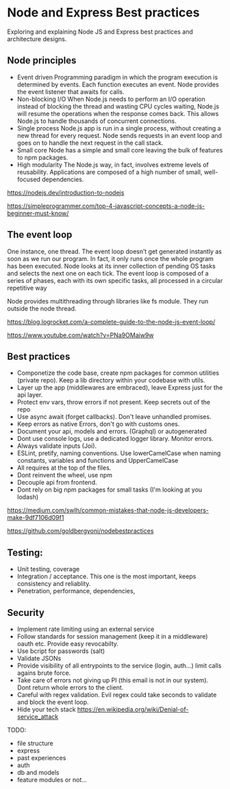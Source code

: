 # Node and Express Best practices
Exploring and explaining Node JS and Express best practices and architecture designs.

## Node principles

- Event driven
Programming paradigm in which the program execution is determined by events. Each function executes an event. Node provides the event listener that awaits for calls.
- Non-blocking I/O
When Node.js needs to perform an I/O operation instead of blocking the thread and wasting CPU cycles waiting, Node.js will resume the operations when the response comes back. This allows Node.js to handle thousands of concurrent connections.
- Single process
Node.js app is run in a single process, without creating a new thread for every request. Node sends requests in an event loop and goes on to handle the next request in the call stack. 
- Small core
Node has a simple and small core leaving the bulk of features to npm packages.
- High modularity
The Node.js way, in fact, involves extreme levels of reusability. Applications are composed of a high number of small, well-focused dependencies. 

https://nodejs.dev/introduction-to-nodejs

https://simpleprogrammer.com/top-4-javascript-concepts-a-node-js-beginner-must-know/

## The event loop
One instance, one thread. The event loop doesn’t get generated instantly as soon as we run our program. In fact, it only runs once the whole program has been executed. Node looks at its inner collection of pending OS tasks and selects the next one on each tick. The event loop is composed of a series of phases, each with its own specific tasks, all processed in a circular repetitive way

Node provides multithreading through libraries like fs module. They run outside the node thread.

https://blog.logrocket.com/a-complete-guide-to-the-node-js-event-loop/

https://www.youtube.com/watch?v=PNa9OMajw9w

## Best practices

- Componetize the code base, create npm packages for common utilities (private repo). Keep a lib directory within your codebase with utils.
- Layer up the app (middlewares are embraced), leave Express just for the api layer.
- Protect env vars, throw errors if not present. Keep secrets out of the repo
- Use async await (forget callbacks). Don't leave unhandled promises.
- Keep errors as native Errors, don't go with customs ones.
- Document your api, models and errors. (Graphql) or autogenerated
- Dont use console logs, use a dedicated logger library. Monitor errors.
- Always validate inputs (Joi).
- ESLint, pretify, naming conventions. Use lowerCamelCase when naming constants, variables and functions and UpperCamelCase
- All requires at the top of the files.
- Dont reinvent the wheel, use npm
- Decouple api from frontend.
- Dont rely on big npm packages for small tasks (I'm looking at you lodash)

https://medium.com/swlh/common-mistakes-that-node-js-developers-make-9df7106d09f1

https://github.com/goldbergyoni/nodebestpractices

## Testing:
- Unit testing, coverage
- Integration / acceptance. This one is the most important, keeps consistency and reliablity.
- Penetration, performance, dependencies, 

## Security
- Implement rate limiting using an external service
- Follow standards for session management (keep it in a middleware) oauth etc. Provide easy revocabilty.
- Use bcript for passwords (salt)
- Validate JSONs
- Provide visibility of all entrypoints to the service (login, auth...) limit calls agains brute force.
- Take care of errors not giving up PI (this email is not in our system). Dont return whole errors to the client.
- Careful with regex validation. Evil regex could take seconds to validate and block the event loop.
- Hide your tech stack
https://en.wikipedia.org/wiki/Denial-of-service_attack

TODO: 
- file structure
- express
- past experiences
- auth
- db and models
- feature modules or not...
